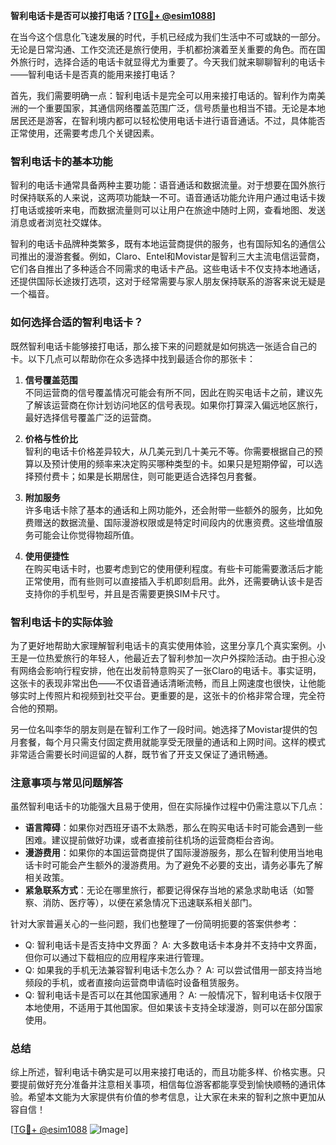 **智利电话卡是否可以接打电话？[[TG💪+ @esim1088](https://t.me/s/esim1088)]**

在当今这个信息化飞速发展的时代，手机已经成为我们生活中不可或缺的一部分。无论是日常沟通、工作交流还是旅行使用，手机都扮演着至关重要的角色。而在国外旅行时，选择合适的电话卡就显得尤为重要了。今天我们就来聊聊智利的电话卡——智利电话卡是否真的能用来接打电话？

首先，我们需要明确一点：智利电话卡是完全可以用来接打电话的。智利作为南美洲的一个重要国家，其通信网络覆盖范围广泛，信号质量也相当不错。无论是本地居民还是游客，在智利境内都可以轻松使用电话卡进行语音通话。不过，具体能否正常使用，还需要考虑几个关键因素。

### **智利电话卡的基本功能**

智利的电话卡通常具备两种主要功能：语音通话和数据流量。对于想要在国外旅行时保持联系的人来说，这两项功能缺一不可。语音通话功能允许用户通过电话卡拨打电话或接听来电，而数据流量则可以让用户在旅途中随时上网，查看地图、发送消息或者浏览社交媒体。

智利的电话卡品牌种类繁多，既有本地运营商提供的服务，也有国际知名的通信公司推出的漫游套餐。例如，Claro、Entel和Movistar是智利三大主流电信运营商，它们各自推出了多种适合不同需求的电话卡产品。这些电话卡不仅支持本地通话，还提供国际长途拨打选项，这对于经常需要与家人朋友保持联系的游客来说无疑是一个福音。

### **如何选择合适的智利电话卡？**

既然智利电话卡能够接打电话，那么接下来的问题就是如何挑选一张适合自己的卡。以下几点可以帮助你在众多选择中找到最适合你的那张卡：

1. **信号覆盖范围**  
   不同运营商的信号覆盖情况可能会有所不同，因此在购买电话卡之前，建议先了解该运营商在你计划访问地区的信号表现。如果你打算深入偏远地区旅行，最好选择信号覆盖广泛的运营商。

2. **价格与性价比**  
   智利的电话卡价格差异较大，从几美元到几十美元不等。你需要根据自己的预算以及预计使用的频率来决定购买哪种类型的卡。如果只是短期停留，可以选择预付费卡；如果是长期居住，则可能更适合选择包月套餐。

3. **附加服务**  
   许多电话卡除了基本的通话和上网功能外，还会附带一些额外的服务，比如免费赠送的数据流量、国际漫游权限或是特定时间段内的优惠资费。这些增值服务可能会让你觉得物超所值。

4. **使用便捷性**  
   在购买电话卡时，也要考虑到它的使用便利程度。有些卡可能需要激活后才能正常使用，而有些则可以直接插入手机即刻启用。此外，还需要确认该卡是否支持你的手机型号，并且是否需要更换SIM卡尺寸。

### **智利电话卡的实际体验**

为了更好地帮助大家理解智利电话卡的真实使用体验，这里分享几个真实案例。小王是一位热爱旅行的年轻人，他最近去了智利参加一次户外探险活动。由于担心没有网络会影响行程安排，他在出发前特意购买了一张Claro的电话卡。事实证明，这张卡的表现非常出色——不仅语音通话清晰流畅，而且上网速度也很快，让他能够实时上传照片和视频到社交平台。更重要的是，这张卡的价格非常合理，完全符合他的预期。

另一位名叫李华的朋友则是在智利工作了一段时间。她选择了Movistar提供的包月套餐，每个月只需支付固定费用就能享受无限量的通话和上网时间。这样的模式非常适合需要长时间逗留的人群，既节省了开支又保证了通讯畅通。

### **注意事项与常见问题解答**

虽然智利电话卡的功能强大且易于使用，但在实际操作过程中仍需注意以下几点：

- **语言障碍**：如果你对西班牙语不太熟悉，那么在购买电话卡时可能会遇到一些困难。建议提前做好功课，或者直接前往机场的运营商柜台咨询。
- **漫游费用**：如果你的本国运营商提供了国际漫游服务，那么在智利使用当地电话卡时可能会产生额外的漫游费用。为了避免不必要的支出，请务必事先了解相关政策。
- **紧急联系方式**：无论在哪里旅行，都要记得保存当地的紧急求助电话（如警察、消防、医疗等），以便在紧急情况下迅速联系相关部门。

针对大家普遍关心的一些问题，我们也整理了一份简明扼要的答案供参考：
- Q: 智利电话卡是否支持中文界面？
  A: 大多数电话卡本身并不支持中文界面，但你可以通过下载相应的应用程序来进行管理。
- Q: 如果我的手机无法兼容智利电话卡怎么办？
  A: 可以尝试借用一部支持当地频段的手机，或者直接向运营商申请临时设备租赁服务。
- Q: 智利电话卡是否可以在其他国家通用？
  A: 一般情况下，智利电话卡仅限于本地使用，不适用于其他国家。但如果该卡支持全球漫游，则可以在部分国家使用。

### **总结**

综上所述，智利电话卡确实是可以用来接打电话的，而且功能多样、价格实惠。只要提前做好充分准备并注意相关事项，相信每位游客都能享受到愉快顺畅的通讯体验。希望本文能为大家提供有价值的参考信息，让大家在未来的智利之旅中更加从容自信！

[[TG💪+ @esim1088](https://t.me/s/esim1088) ![Image](https://i.postimg.cc/4NQfJmqS/Snipaste-2025-05-13-00-14-12.png)]